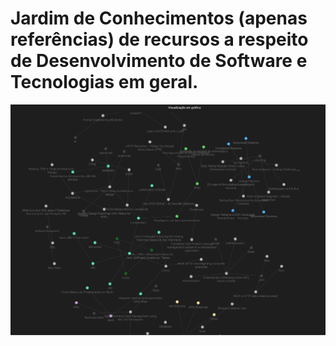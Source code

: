 
# Jardim de Conhecimentos (apenas referências) de recursos a respeito de Desenvolvimento de Software e Tecnologias em geral.


![](Assets/graph.png)
